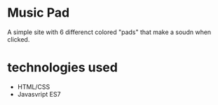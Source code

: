 # Music Pad
A simple site with 6 differenct colored "pads" that make a soudn when clicked.

# technologies used
* HTML/CSS
* Javasvript ES7